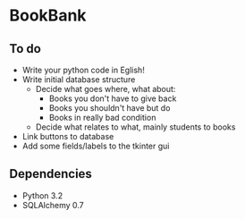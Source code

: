 BookBank
========

## To do
- Write your python code in Eglish!
- Write initial database structure
  - Decide what goes where, what about:
    - Books you don't have to give back
    - Books you shouldn't have but do
    - Books in really bad condition
  - Decide what relates to what, mainly students to books
- Link buttons to database
- Add some fields/labels to the tkinter gui

## Dependencies
- Python 3.2
- SQLAlchemy 0.7
